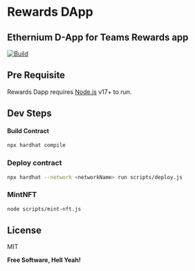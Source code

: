 # Rewards DApp

## Ethernium D-App for Teams Rewards app

[![Build](https://github.com/GhOsT00712/NFTReward/actions/workflows/azure-container-webapp.yml/badge.svg)](https://github.com/GhOsT00712/NFTReward/actions/workflows/azure-container-webapp.yml)

## Pre Requisite
Rewards Dapp requires [Node.js](https://nodejs.org/) v17+ to run.

## Dev Steps

#### Build Contract
```sh
npx hardhat compile
```
### Deploy contract
```sh
npx hardhat --network <networkName> run scripts/deploy.js
```

### MintNFT
```sh
node scripts/mint-nft.js
```

## License

MIT

**Free Software, Hell Yeah!**